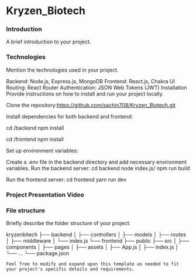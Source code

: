 # Kryzen_Biotech

### Introduction
A brief introduction to your project.

### Technologies
Mention the technologies used in your project.

Backend: Node.js, Express.js, MongoDB
Frontend: React.js, Chakra UI
Routing: React Router
Authentication: JSON Web Tokens (JWT)
Installation
Provide instructions on how to install and run your project locally.

Clone the repository:https://github.com/sachin708/Kryzen_Biotech.git

Install dependencies for both backend and frontend:

cd /backend
npm install

cd /frontend
npm install

Set up environment variables:

Create a .env file in the backend directory and add necessary environment variables.
Run the backend server:
cd backend
node index.js/ npm run build

Run the frontend server:
cd frontend
yarn run dev

### Project Presentation Video

### File structure
Briefly describe the folder structure of your project.

kryzenbitech
├── backend
│   ├── controllers
│   ├── models
│   ├── routes
│   ├── middleware
│   └── index.js
└── frontend
    ├── public
    ├── src
    │   ├── components
    │   ├── pages
    │   ├── assets
    │   ├── App.js
    │   ├── index.js
    │   └── ...
    └── package.json

    Feel free to modify and expand upon this template as needed to fit your project's specific details and requirements.
